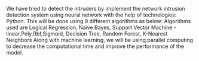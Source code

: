 We have tried to detect the intruders by implement the network intrusion detection system using neural network with the help of technologies: Python. This will be done using 9 different algorithms as below:
Algorithms used are Logical Regression, Naïve Bayes, Support Vector Machine - linear,Poly,Rbf,Sigmoid, Decision Tree, Random Forest, K-Nearest Neighbors
Along with machine learning, we will be using parallel computing to decrease the computational time and improve the performance of the model.
